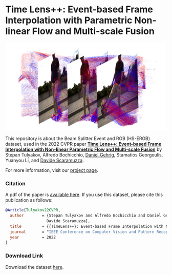 # Time Lens++: Event-based Frame Interpolation with Parametric Non-linear Flow and Multi-scale Fusion

<p align="center">
  <a href="https://youtu.be/vyAR8qVquK4">
    <img src="assets/thumbnail.png" alt="TimeLens++" width="500"/>
  </a>
</p>

This repository is about the Beam Splitter Event and RGB (HS-ERGB) dataset, used in the 2022 CVPR paper [**Time Lens++: Event-based Frame Interpolation with Non-linear Parametric Flow and Multi-scale Fusion**](http://rpg.ifi.uzh.ch/docs/CVPR22_Tulyakov.pdf) by Stepan Tulyakov, Alfredo Bochicchio, [Daniel Gehrig](https://danielgehrig18.github.io/), Stamatios Georgoulis, Yuanyou Li, and [Davide Scaramuzza](http://rpg.ifi.uzh.ch/people_scaramuzza.html).

For more information, visit our [project page](https://uzh-rpg.github.io/timelens-pp).

### Citation
A pdf of the paper is [available here](http://rpg.ifi.uzh.ch/docs/CVPR22_Tulyakov.pdf). If you use this dataset, please cite this publication as follows:

```bibtex
@Article{Tulyakov22CVPR,
  author        = {Stepan Tulyakov and Alfredo Bochicchio and Daniel Gehrig and Stamatios Georgoulis and Yuanyou Li and
                  Davide Scaramuzza},
  title         = {{TimeLens++}: Event-based Frame Interpolation with Non-linear Parametric Flow and Multi-scale Fusion},
  journal       = "IEEE Conference on Computer Vision and Pattern Recognition",
  year          = 2022
}
```

### Download Link
Download the dataset [here](https://rpg.ifi.uzh.ch/data/timelens_pp/bs_ergb.zip). 
